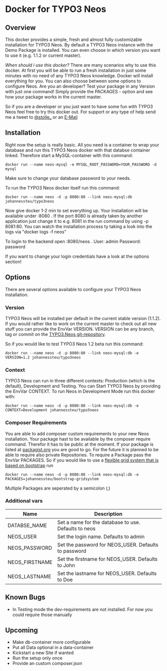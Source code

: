 # Docker for TYPO3 Neos

## Overview
This docker provides a simple, fresh and almost fully customizable installation for TYPO3 Neos.
By default a TYPO3 Neos instance with the Demo Package is installed. You can even choose in which version you want to use it (e.g. 1.1.2 or current master).

*When should i use this docker?*
There are many scenarios why to use this docker. At first you will be able to run a fresh installation in just some minutes with no
need of any TYPO3 Neos knowledge. Docker will install everything for you. You can also choose between some options to configure Neos.
Are you an developer? Test your package in any Version with just one command! Simply provide the PACKAGES - option and 
see how your package works in the current master.

So if you are a developer or you just want to have some fun with TYPO3 Neos feel free to try this docker out.
For support or any type of help send me a tweet to [@stolle_](https://twitter.com/stolle_) or an [E-Mail](js@johannessteu.de)

## Installation
Right now the setup is really basic. All you need is a container to wrap your database and run this TYPO3 Neos docker
with that databse container linked. Therefore start a MySQL-container with this command:

`docker run --name neos-mysql -e MYSQL_ROOT_PASSWORD=YOUR_PASSWORD -d mysql`

Make sure to change your database password to your needs.

To run the TYPO3 Neos docker itself run this command:

`docker run --name neos -d -p 8080:80 --link neos-mysql:db johannessteu/typo3neos`

Now give docker 1-2 min to set everything up. Your Installation will be available under <your-servers-domain>:8080 .
If the port 8080 is already taken by another application just change it to e.g. 8081 in the run command by using 
-p 8081:80. You can watch the installation process ty taking a look into the logs via "docker logs -f neos"

To login to the backend open <your-servers-domain>:8080/neos .
User: admin
Password: password

If you want to change your login credentials have a look at the options section!


## Options
There are several options available to configure your TYPO3 Neos installation.

### Version
TYPO3 Neos will be installed per default in the current stable version (1.1.2). If you would rather like to work on the current master
to check out all new stuff you can provide the EnvVar VERSION. VERSION can be any branch, tag or commit on the [TYPO3.Neos git-repository](https://git.typo3.org/Neos/Distributions/Base.git).

So if you would like to test TYPO3 Neos 1.2 beta run this command:

`docker run --name neos -d -p 8080:80 --link neos-mysql:db -e VERSION=1.2 johannessteu/typo3neos`

### Context
TYPO3 Neos can run in three different contexts: Production (which is the default), Development and Testing. You can Start
TYPO3 Neos by providing the EnvVar CONTEXT. To run Neos in Development Mode run this docker with:

`docker run --name neos -d -p 8080:80 --link neos-mysql:db -e CONTEXT=Development johannessteu/typo3neos`

### Composer Requirements
You are able to add composer custom requirements to your new Neos installation. Your package hast to be available by the composer require command. Therefor it has to be public at the moment.
If your package is listed at [packagist.org](http://packagist.org) you are good to go. For the future it is planned to be able to
require also private Repositories. To require a Package pass the EnvVar PACKAGES. So if you would like to use a [flexible grid system that is based on bootstrap](https://github.com/jSteu/JohannesSteu.Bootstrap.GridSystem) 
run

`docker run --name neos -d -p 8080:80 --link neos-mysql:db -e PACKAGES=johannessteu/bootstrap-gridsystem`

Multiple Packages are seperated by a semicolon (;)


### Additional vars

| Name | Description          |
| ------------- | ----------- |
| DATABSE_NAME      | Set a name for the database to use. Defaults to neos |
| NEOS_USER     | Set the login name. Defaults to admin |
| NEOS_PASSWORD     | Set the password for NEOS_USER. Defaults to password |
| NEOS_FIRSTNAME     | Set the firstname for NEOS_USER. Defaults to John |
| NEOS_LASTNAME     | Set the lastname for NEOS_USER. Defaults to Doe |


## Known Bugs
- In Testing mode the dev-requirements are not installed. For now you could require those manually

## Upcoming
- Make db-container more configurable
- Put all Data optional in a data-container
- Kickstart a new Site if wanted
- Run the setup only once
- Provide an custom composer.json